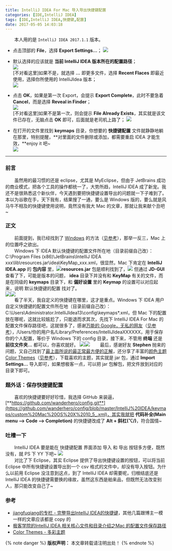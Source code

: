 ```yaml
---
title: IntelliJ IDEA For Mac 导入导出快捷键配置  
categories: [IDE,IntelliJ IDEA]  
tags: [IDE,IntelliJ IDEA,快捷键,配置]  
date: 2017-05-05 14:03:18  
---
```

&emsp;&emsp;本人用的是 ```IntelliJ IDEA 2017.1.1``` 版本。
- <span id="参考0">点击顶部的 **File**，选择 **Export Settings...**；</span>
[![](http://wander.u.qiniudn.com/20170505-1403-0.0.png?imageView2/2/h/100/imageslim)](http://wander.u.qiniudn.com/20170505-1403-0.0.png?imageslim)

- 默认选择的应该就是 **当前 IntelliJ IDEA 版本所在的配置路径**；  
[![](http://wander.u.qiniudn.com/20170505-1403-1.0.png?imageView2/2/h/100/imageslim)](http://wander.u.qiniudn.com/20170505-1403-1.0.png?imageslim)  
[不对看这里]如果不是，就选择 **...** 即更多文件，选择 **Recent Flaces** 即最近使用，选择你所使用的 IntelliJIdea 版本；  
[![](http://wander.u.qiniudn.com/20170505-1403-1.1.png?imageView2/2/h/100/imageslim)](http://wander.u.qiniudn.com/20170505-1403-1.1.png?imageslim)
- 点击 **OK**，如果是第一次 Export，会提示 **Export Complete**，此时不要急着 **Cancel**，而是选择 **Reveal in Finder**；  
[![](http://wander.u.qiniudn.com/20170505-1403-2.1.png?imageView2/2/h/100/imageslim)](http://wander.u.qiniudn.com/20170505-1403-2.1.png?imageslim)  
[不对看这里]如果不是第一次，则会提示 **File Already Exists**，其实就是该文件已存在，无脑点击 **OK** 即可，后面就是老司机上路了；
[![](http://wander.u.qiniudn.com/20170505-1403-2.0.png?imageView2/2/h/100/imageslim)](http://wander.u.qiniudn.com/20170505-1403-2.0.png?imageslim)

- 在打开的文件里找到 **keymaps** 目录，你想要的 **快捷键配置** 文件就静静地躺在那里，特别提醒，**对里面的文件删除或添加，都需要重启 IDEA 才能生效，**enjoy it 吧~  
[![](http://wander.u.qiniudn.com/20170505-1403-3.png?imageView2/2/h/100/imageslim)](http://wander.u.qiniudn.com/20170505-1403-3.png?imageslim)
<!-- more -->
***
### 前言  
&emsp;&emsp;虽然用的最习惯的还是 eclipse，尤其是 MyEclipse，但由于 JetBrains 成功的商业模式，把各个工具的操作都统一了，大势所趋，IntelliJ IDEA 成了新宠。我还不是很熟悉这个新伙伴，今天遇到要把快捷键设置导出的问题就一下子难到了。本以为谷歌在手，天下我有，结果搜了一通，要么是 Windows 版的，要么就是风马牛不相及的快捷键使用说明，竟然没有我大 Mac 的文章，那就让我来献个丑吧~

### 正文
&emsp;&emsp;前面提到，我已经找到了 [Windows](http://blog.csdn.net/jiangfuqiang/article/details/38553011) 的方法（[见参考](#参考1)），那举一反三，Mac 上的位置呼之欲出。  
&emsp;&emsp;Windows 下 IDEA 默认快捷键的配置文件所在地（目录前缀自己改）：C:\Program Files (x86)\JetBrains\IntelliJ IDEA xxx\lib\resources.jar\idea\KeyMap_xxx.xml，很显然，Mac 下肯定在 **IntelliJ IDEA.app** 的 **包内容** 里，[![](http://wander.u.qiniudn.com/20170505-1403-4.0.png?imageView2/2/h/100/imageslim)](http://wander.u.qiniudn.com/20170505-1403-4.0.png?imageslim)**resources.jar** 包是顺利找到了，[![](http://wander.u.qiniudn.com/20170505-1403-4.1.png?imageView2/2/h/100/imageslim)](http://wander.u.qiniudn.com/20170505-1403-4.1.png?imageslim) 但通过 **JD-GUI** 查看了下，可能是版本的问题， **idea** 目录下并没有和 **KeyMap** 有关的文件，而是在同级的 **keymaps** 目录下，和 **偏好设置** 里的 **Keymap** 的设置可以对应起来，说明 默认快捷键的配置 找对了。  
[![](http://wander.u.qiniudn.com/20170505-1403-4.2.png?imageView2/2/h/100/imageslim)](http://wander.u.qiniudn.com/20170505-1403-4.2.png?imageslim)[![](http://wander.u.qiniudn.com/20170505-1403-4.3.png?imageView2/2/h/100/imageslim)](http://wander.u.qiniudn.com/20170505-1403-4.3.png?imageslim)  
&emsp;&emsp;看了半天，我自定义的快捷键在哪里，这才是重点。Windows 下 IDEA 用户自定义快捷键的配置文件所在地（目录前缀自己改）：C:\Users\Administrator\.IntelliJIdea13\config\keymaps\*.xml，但 Mac 下的配置放在哪呢，这就比较尴尬了，只能退而求其次，先找下 IntelliJ IDEA For Mac 的配置文件保存路径吧，这就很多了，感谢[万能的 Google，无私的网友](http://wiki.jikexueyuan.com/project/intellij-idea-tutorial/installation-directory-introduce.html)（[见参考](#参考2)），/Users/你的用户名/Library/Preferences/IntelliJIdeaXXXXXX，用于保存你的个人配置，等价于 Windows 下的 config 目录，接下来，不管用 **终端** 还是 **前往文件夹...** 都可以，你喜欢就好。
[![](http://wander.u.qiniudn.com/20170505-1403-5.0.png?imageView2/2/h/100/imageslim)](http://wander.u.qiniudn.com/20170505-1403-5.0.png?imageslim)[![](http://wander.u.qiniudn.com/20170505-1403-5.1.png?imageView2/2/h/100/imageslim)](http://wander.u.qiniudn.com/20170505-1403-5.1.png?imageslim)
&emsp;&emsp;最后，感谢好友 **Stephen** 抛来的问题，又自己找到了[最上面所说的最正常最方便的正解](#参考0)，还分享了丰富的[颜色主题 Color Themes](http://color-themes.com/?view=index)（[见参考](#参考3)），下载喜欢的主题，其实就是 jar 包，通过 **Import Settings...** 导入即可，如果想极客一点，可以把 jar 包解包，把文件放到对应的目录下即可。
### 题外话：保存快捷键配置
&emsp;&emsp;喜欢的快捷键要好好珍惜，我选择 GitHub 来装逼，[**https://github.com/wanderhero/config.git**](https://github.com/wanderhero/config/blob/master/IntelliJ%20IDEA/keymaps/custom%20Mac%20OS%20X%2010_5_.xml)，其实我就把 **代码补全(Main menu –> Code –> Completion)** 的快捷键改成了 **Alt + 斜杠(⌥/)**，符合国情~
### 吐槽一下
&emsp;&emsp;IntelliJ IDEA 要是能在 快捷键配置 界面添加 导入 和 导出 按钮多方便，既然没有，就 PS 下 YY 下吧~
[![](http://wander.u.qiniudn.com/20170505-1403-6.1.png?imageView2/2/h/100/imageslim)](http://wander.u.qiniudn.com/20170505-1403-6.1.png?imageslim)  
&emsp;&emsp;对比了下 Eclipse，其实 Eclipse 提供了导出快捷键设置的按钮，可以将当前 Eclipse 中所有快捷键设置导出到一个 csv 格式的文件中，却没有导入按钮。为什么以前用 Eclipse 没注意到这点，到了 IntelliJ IDEA 却需要呢，归根结底还是 IntelliJ IDEA 的快捷键需要换的缘故，虽然这东西是舶来品，但既然无法改变别人，那只能改变自己了~
### 参考 
- <span id="参考1">[jiangfuqiang的专栏 - 完整导出IntelliJ IDEA的快捷键](http://blog.csdn.net/jiangfuqiang/article/details/38553011)，其他几篇跟博主一模一样的文章应该都是 copy 的</span>  
- <span id="参考2">[极客学院的IntelliJ IDEA 相关核心文件和目录介绍之Mac 的配置文件保存路径](http://wiki.jikexueyuan.com/project/intellij-idea-tutorial/installation-directory-introduce.html)</span>  
- <span id="参考3">[Color Themes - 多彩主题](http://color-themes.com/?view=index)</span>  

{% note danger %} **版权声明：** 本文章转载请注明出处！ {% endnote %}